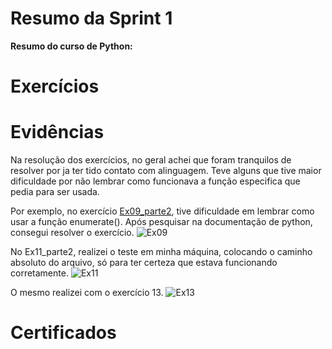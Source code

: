 # Resumo da Sprint 1


**Resumo do curso de Python:**



# Exercícios


# Evidências
Na resolução dos exercícios, no geral achei que foram tranquilos de resolver por ja ter tido contato com alinguagem. Teve alguns que tive maior dificuldade por não lembrar como funcionava a função especifica que pedia para ser usada.

Por exemplo, no exercício  [Ex09_parte2](../Sprint%203/Exercícios/Ex09_parte2.py), tive dificuldade em lembrar como usar a função enumerate(). Após pesquisar na documentação de python, consegui resolver o exercício.
![Ex09](../Sprint%203/Exercícios/Evidencias_Ex/Ex09_Parte2.jpg)


No Ex11_parte2, realizei o teste em minha máquina, colocando o caminho absoluto do arquivo, só para ter certeza que estava funcionando corretamente.
![Ex11](../Sprint%203/Exercícios/Evidencias_Ex/Ex11_parte2.jpg)

O mesmo realizei com o exercício 13.
![Ex13](../Sprint%203/Exercícios/Evidencias_Ex/Ex13_parte2.jpg)





# Certificados


